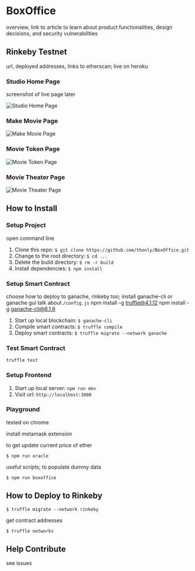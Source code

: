# BoxOffice

overview, link to article to learn about product functionalities, design decisions, and security vulnerabilities

## Rinkeby Testnet

url, deployed addresses, links to etherscan; live on heroku

### Studio Home Page

screenshot of live page later

![Studio Home Page](https://raw.githubusercontent.com/thonly/BoxOffice/master/static/studio.png)


### Make Movie Page

![Make Movie Page](https://raw.githubusercontent.com/thonly/BoxOffice/master/static/make.png)

### Movie Token Page

![Movie Token Page](https://raw.githubusercontent.com/thonly/BoxOffice/master/static/movie.png)

### Movie Theater Page

![Movie Theater Page](https://raw.githubusercontent.com/thonly/BoxOffice/master/static/theater.png)

## How to Install

### Setup Project

open command line

1. Clone this repo: `$ git clone https://github.com/thonly/BoxOffice.git`
2. Change to the root directory: `$ cd ...`
3. Delete the build directory: `$ rm -r build`
4. Install dependencies: `$ npm install`

### Setup Smart Contract

choose how to deploy to ganache, rinkeby too; install ganache-cli or ganache gui
talk about `/config.js`
npm install -g truffle@4.1.12
npm install -g ganache-cli@6.1.6

1. Start up local blockchain: `$ ganache-cli`
1. Compile smart contracts: `$ truffle compile`
1. Deploy smart contracts: `$ truffle migrate --network ganache`

### Test Smart Contract

`truffle test`

### Setup Frontend

1. Start up local server: `npm run dev`
2. Visit url: `http://localhost:3000`

### Playground
tested on chrome

install metamask extension

to get update current price of ether

`$ npm run oracle`

useful scripts; to populate dummy data

`$ npm run boxoffice`

## How to Deploy to Rinkeby

`$ truffle migrate --network rinkeby`

get contract addresses

`$ truffle networks`

## Help Contribute

see issues
